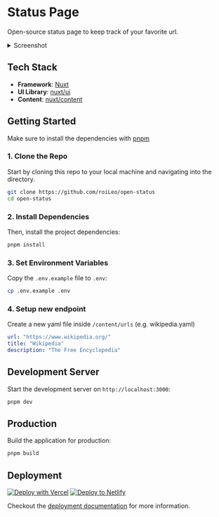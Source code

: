 # Status Page

Open-source status page to keep track of your favorite url.

<details>
  <summary>Screenshot</summary>

  ![Screenshot 2024-10-09 at 10-44-04 ](https://github.com/user-attachments/assets/1e8779d3-cc8a-489b-84b6-d863367983f0)


</details>

## Tech Stack

- **Framework**: [Nuxt](https://nuxt.com/)
- **UI Library**: [nuxt/ui](https://ui.nuxt.com/)
- **Content**: [nuxt/content](https://content.nuxt.com/)

## Getting Started

Make sure to install the dependencies with [pnpm](https://pnpm.io/installation#using-corepack)

### 1. Clone the Repo

Start by cloning this repo to your local machine and navigating into the directory.

```bash
git clone https://github.com/roiLeo/open-status
cd open-status
```

### 2. Install Dependencies

Then, install the project dependencies:

```bash
pnpm install
```

### 3. Set Environment Variables

Copy the `.env.example` file to `.env`:

```bash
cp .env.example .env
```

### 4. Setup new endpoint

Create a new yaml file inside `/content/urls`
(e.g. wikipedia.yaml)

```yaml
url: "https://www.wikipedia.org/"
title: "Wikipedia"
description: "The Free Encyclopedia"
```

## Development Server

Start the development server on `http://localhost:3000`:

```bash
pnpm dev
```

## Production

Build the application for production:

```bash
pnpm build
```


## Deployment

[![Deploy with Vercel](https://vercel.com/button)](https://vercel.com/new/clone?repository-url=https%3A%2F%2Fgithub.com%2FroiLeo%2Fopen-status) [![Deploy to Netlify](https://www.netlify.com/img/deploy/button.svg)](https://app.netlify.com/start/deploy?repository=https://github.com/roiLeo/open-status)

Checkout the [deployment documentation](https://nuxt.com//guide/deploy/presets) for more information.
